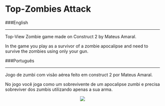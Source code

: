 # Top-Zombies Attack

###English
___
Top-View Zombie game made on Construct 2 by Mateus Amaral.

In the game you play as a survivor of a zombie apocalipse and need to survive the zombies using only your gun.

###Português
___
Jogo de zumbi com visão aérea feito em construct 2 por Mateus Amaral.

No jogo você joga como um sobrevivente de um apocalipse zumbi e precisa sobreviver dos zumbis utilizando apenas a sua arma.

<p align="center">
  <img src="http://i.imgur.com/S7dFZjw.png/">
</p>
